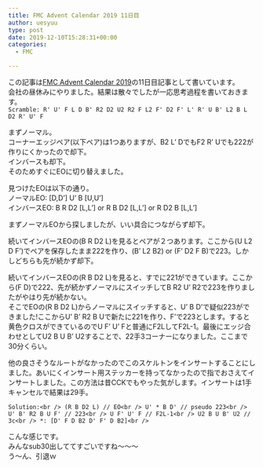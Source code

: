 ```yaml
---
title: FMC Advent Calendar 2019 11日目
author: uesyuu
type: post
date: 2019-12-10T15:28:31+00:00
categories:
  - FMC

---
```


この記事は[FMC Advent Calendar 2019][1]の11日目記事として書いています。  
会社の昼休みにやりました。結果は散々でしたが一応思考過程を書いておきます。  
`Scramble: R' U' F L D B' R2 D2 U2 R2 F L2 F' D2 F' L' R' U B' L2 B L D2 R' U' F`

まずノーマル。  
コーナーエッジペア(以下ペア)は1つありますが、B2 L&#8217; DでもF2 R&#8217; Uでも222が作りにくかったので却下。  
インバースも却下。  
そのためすぐにEOに切り替えました。

見つけたEOは以下の通り。  
ノーマルEO: [D,D&#8217;] U&#8217; B [U,U&#8217;]  
インバースEO: B R D2 [L,L&#8217;] or R B D2 [L,L&#8217;] or R D2 B [L,L&#8217;]

まずノーマルEOから探しましたが、いい具合につながらず却下。

続いてインバースEOの(B R D2 L)を見るとペアが２つあります。ここから(U L2 D F&#8217;)でペアを保存したまま222を作り、(B&#8217; L2 B2) or (F&#8217; D2 F B)で223。しかしどちらも先が続かず却下。

続いてインバースEOの(R B D2 L)を見ると、すでに221ができています。ここから(F D)で222、先が続かずノーマルにスイッチしてB R2 U&#8217; R2で223を作りましたがやはり先が続かない。  
そこでEOの(R B D2 L)からノーマルにスイッチすると、U&#8217; B D&#8217;で疑似223ができました!ここからU&#8217; B&#8217; R2 B Uで新たに221を作り、F&#8217;で223とします。すると黄色クロスができているのでU F&#8217; U&#8217; Fと普通にF2LしてF2L-1。最後にエッジ合わせとしてU2 B U B&#8217; U2することで、22手3コーナーになりました。ここまで30分くらい。

他の良さそうなルートがなかったのでこのスケルトンをインサートすることにしました。あいにくインサート用ステッカーを持ってなかったので指でおさえてインサートしました。この方法は昔CCKでもやった気がします。インサートは1手キャンセルで結果は29手。

 `Solution:<br /> (R B D2 L) // EO<br /> U' * B D' // pseudo 223<br /> U' B' R2 B U F' // 223<br /> U F' U' F // F2L-1<br /> U2 B U B' U2 // 3c<br /> *: [D' F D B2 D' F' D B2]<br />` 

こんな感じです。  
みんなsub30出しててすごいですね〜〜〜  
う〜ん、引退ｗ </p>

 [1]: https://adventar.org/calendars/4487